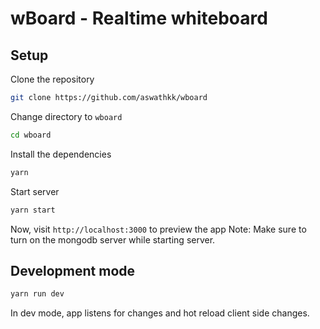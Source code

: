 # wBoard - Realtime whiteboard

## Setup
Clone the repository
```sh
git clone https://github.com/aswathkk/wboard
```
Change directory to `wboard`
```sh
cd wboard
```
Install the dependencies
```sh
yarn
```
Start server
```sh
yarn start
```
Now, visit `http://localhost:3000` to preview the app
Note: Make sure to turn on the mongodb server while starting server.

## Development mode
```sh
yarn run dev
```
In dev mode, app listens for changes and hot reload client side changes.
